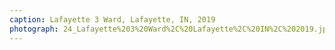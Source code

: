 ```yaml
---
caption: Lafayette 3 Ward, Lafayette, IN, 2019
photograph: 24_Lafayette%203%20Ward%2C%20Lafayette%2C%20IN%2C%202019.jpg
---
```

